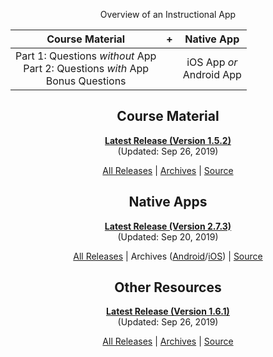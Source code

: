 <!-- ## Front Page Content

This website is powered by [GitLab Pages](https://about.gitlab.com/features/pages/)
/ [Hugo](https://gohugo.io) and can be built in under 1 minute.
Literally. It uses the `beautifulhugo` theme which supports content on your front page.
Edit `/content/_index.md` to change what appears here. Delete `/content/_index.md`
if you don't want any content here.

Head over to the [GitLab project](https://gitlab.com/pages/hugo) to get started. -->

<center>

Overview of an Instructional App

| Course Material | + | Native App |
|:-:|:-:|:-:|
| Part 1: Questions *without* App<br>Part 2: Questions *with* App<br>Bonus Questions || iOS App *or*<br>Android App |

## Course Material

**[Latest Release (Version 1.5.2)](https://gitlab.com/saegl5/check-student-loans-course-material/uploads/211ba49cf87238db8a40cea88ab918fd/course_material.pdf)**<br> (Updated: Sep 26, 2019)

[All Releases](https://gitlab.com/saegl5/check-student-loans-course-material/-/releases) | [Archives](https://gitlab.com/saegl5/check-student-loans-course-material/tree/master/Archives) | [Source](https://gitlab.com/saegl5/check-student-loans-course-material)

## Native Apps

**[Latest Release (Version 2.7.3)](https://gitlab.com/saegl5/check-student-loans-for-ios/blob/4172d97e2c662a302fd6dc104078088c6114842f/Archives/latest-2_7_3.ipa)**<br> (Updated: Sep 20, 2019)

[All Releases](https://gitlab.com/saegl5/check-student-loans-for-ios/-/releases) | Archives ([Android](https://gitlab.com/saegl5/check-student-loans-for-android/tree/master/Archives)/[iOS](https://gitlab.com/saegl5/check-student-loans-for-ios/tree/master/Archives)) | [Source](https://gitlab.com/saegl5/check-student-loans-for-ios)

## Other Resources

**[Latest Release (Version 1.6.1)](https://gitlab.com/saegl5/check-student-loans-other-resources/blob/f39071e75c4e5c3d5796838383c749baa0bdf3cb/Archives/latest-1_6_1.zip)**<br> (Updated: Sep 26, 2019)

[All Releases](https://gitlab.com/saegl5/check-student-loans-other-resources/-/releases) | [Archives](https://gitlab.com/saegl5/check-student-loans-other-resources/tree/master/Archives) | [Source](https://gitlab.com/saegl5/check-student-loans-other-resources)

</center>